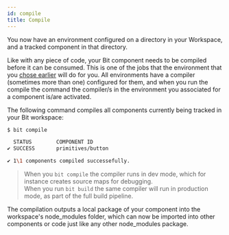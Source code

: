 ```yaml
---
id: compile
title: Compile
---
```


You now have an environment configured on a directory in your Workspace, and a tracked component in that directory.  

Like with any piece of code, your Bit component needs to be compiled before it can be consumed. This is one of the jobs that the environment that you [chose earlier](/docs/bit-basics/choose-dev-env) will do for you. All environments have a compiler (sometimes more than one) configured for them, and when you run the compile the command the  compiler/s in the environment you associated for a component is/are activated.

The following command compiles all components currently being tracked in your Bit workspace:

```sh
$ bit compile

  STATUS        COMPONENT ID
✔ SUCCESS       primitives/button

✔ 1\1 components compiled successefully.
```

> When you `bit compile` the compiler runs in dev mode, which for instance creates source maps for debugging.  
> When you run `bit build` the same compiler will run in production mode, as part of the full build pipeline.

The compilation outputs a local package of your component into the workspace's node_modules folder, which can now be imported into other components or code just like any other node_modules package.
